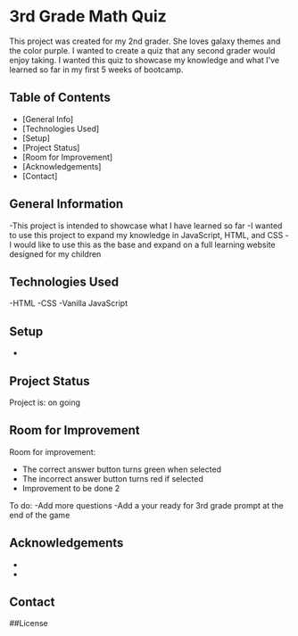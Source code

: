 # 3rd Grade Math Quiz
This project was created for my 2nd grader. She loves galaxy themes and the color purple. I wanted to create a quiz that any second grader would enjoy taking. I wanted this quiz to showcase my knowledge and what I've learned so far in my first 5 weeks of bootcamp.

## Table of Contents
* [General Info]
* [Technologies Used]
* [Setup]
* [Project Status]
* [Room for Improvement]
* [Acknowledgements]
* [Contact]



## General Information
-This project is intended to showcase what I have learned so far
-I wanted to use this project to expand my knowledge in JavaScript, HTML, and CSS
-I would like to use this as the base and expand on a full learning website designed for my children


## Technologies Used
-HTML
-CSS
-Vanilla JavaScript


## Setup
-


## Project Status
Project is: on going

## Room for Improvement

Room for improvement:

- The correct answer button turns green when selected
- The incorrect answer button turns red if selected
- Improvement to be done 2

To do:
-Add more questions
-Add a your ready for 3rd grade prompt at the end of the game


## Acknowledgements

- 
- 


## Contact



##License


<!-- This project is not licensed -->

